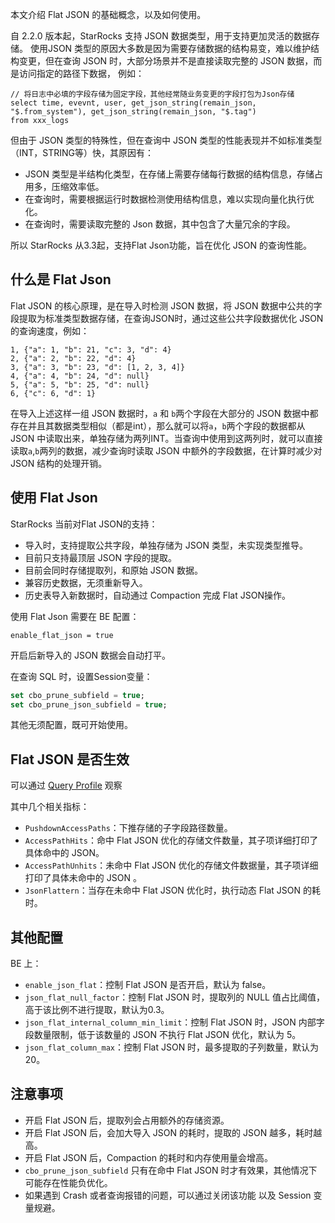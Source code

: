 本文介绍 Flat JSON 的基础概念，以及如何使用。

自 2.2.0 版本起，StarRocks 支持 JSON 数据类型，用于支持更加灵活的数据存储。 使用JSON 类型的原因大多数是因为需要存储数据的结构易变，难以维护结构变更，但在查询 JSON 时，大部分场景并不是直接读取完整的 JSON 数据，而是访问指定的路径下数据， 例如：
```
// 将日志中必填的字段存储为固定字段，其他经常随业务变更的字段打包为Json存储
select time, evevnt, user, get_json_string(remain_json, "$.from_system"), get_json_string(remain_json, "$.tag")
from xxx_logs
```

但由于 JSON 类型的特殊性，但在查询中 JSON 类型的性能表现并不如标准类型（INT，STRING等）快，其原因有：
* JSON 类型是半结构化类型，在存储上需要存储每行数据的结构信息，存储占用多，压缩效率低。
* 在查询时，需要根据运行时数据检测使用结构信息，难以实现向量化执行优化。
* 在查询时，需要读取完整的 Json 数据，其中包含了大量冗余的字段。

所以 StarRocks 从3.3起，支持Flat Json功能，旨在优化 JSON 的查询性能。

## 什么是 Flat Json

Flat JSON 的核心原理，是在导入时检测 JSON 数据，将 JSON 数据中公共的字段提取为标准类型数据存储，在查询JSON时，通过这些公共字段数据优化 JSON 的查询速度，例如：
```plain text
1, {"a": 1, "b": 21, "c": 3, "d": 4}
2, {"a": 2, "b": 22, "d": 4}
3, {"a": 3, "b": 23, "d": [1, 2, 3, 4]}
4, {"a": 4, "b": 24, "d": null}
5, {"a": 5, "b": 25, "d": null}
6, {"c": 6, "d": 1}
```

在导入上述这样一组 JSON 数据时，`a` 和 `b`两个字段在大部分的 JSON 数据中都存在并且其数据类型相似（都是int），那么就可以将`a`，`b`两个字段的数据都从 JSON 中读取出来，单独存储为两列INT。当查询中使用到这两列时，就可以直接读取`a`,`b`两列的数据，减少查询时读取 JSON 中额外的字段数据，在计算时减少对 JSON 结构的处理开销。

## 使用 Flat Json

StarRocks 当前对Flat JSON的支持：
* 导入时，支持提取公共字段，单独存储为 JSON 类型，未实现类型推导。
* 目前只支持最顶层 JSON 字段的提取。
* 目前会同时存储提取列，和原始 JSON 数据。
* 兼容历史数据，无须重新导入。
* 历史表导入新数据时，自动通过 Compaction 完成 Flat JSON操作。

使用 Flat Json 需要在 BE 配置：
```plain text
enable_flat_json = true
```

开启后新导入的 JSON 数据会自动打平。

在查询 SQL 时，设置Session变量：
``` sql
set cbo_prune_subfield = true;
set cbo_prune_json_subfield = true;
```

其他无须配置，既可开始使用。

## Flat JSON 是否生效

可以通过 [Query Profile](../administration/query_profile.md) 观察

其中几个相关指标：
* `PushdownAccessPaths`：下推存储的子字段路径数量。
* `AccessPathHits`：命中 Flat JSON 优化的存储文件数量，其子项详细打印了具体命中的 JSON。 
* `AccessPathUnhits`：未命中 Flat JSON 优化的存储文件数据量，其子项详细打印了具体未命中的 JSON 。
* `JsonFlattern`：当存在未命中 Flat JSON 优化时，执行动态 Flat JSON 的耗时。

## 其他配置

BE 上：
* `enable_json_flat`：控制 Flat JSON 是否开启，默认为 false。
* `json_flat_null_factor`：控制 Flat JSON 时，提取列的 NULL 值占比阈值，高于该比例不进行提取，默认为0.3。
* `json_flat_internal_column_min_limit`：控制 Flat JSON 时，JSON 内部字段数量限制，低于该数量的 JSON 不执行 Flat JSON 优化，默认为 5。
* `json_flat_column_max`：控制 Flat JSON 时，最多提取的子列数量，默认为 20。

## 注意事项

* 开启 Flat JSON 后，提取列会占用额外的存储资源。
* 开启 Flat JSON 后，会加大导入 JSON 的耗时，提取的 JSON 越多，耗时越高。
* 开启 Flat JSON 后，Compaction 的耗时和内存使用量会增高。
* `cbo_prune_json_subfield` 只有在命中 Flat JSON 时才有效果，其他情况下可能存在性能负优化。
* 如果遇到 Crash 或者查询报错的问题，可以通过关闭该功能 以及 Session 变量规避。
